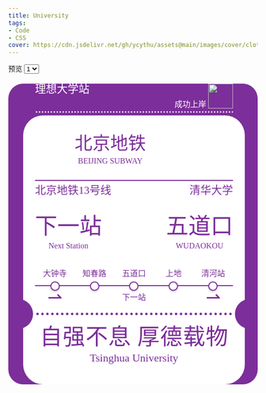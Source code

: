 ```yaml
---
title: University
tags: 
- Code
- CSS
cover: https://cdn.jsdelivr.net/gh/ycythu/assets@main/images/cover/clothes.jpg
---
```


<!--more-->
<style>
	html {
	--main-color: #7c2e9a;
	--my-font-size: 12px;
}
.background {
	background-color: var(--main-color);
	padding-left: calc(1.5*var(--my-font-size));
	padding-right: calc(1.5*var(--my-font-size));
	overflow: hidden;
	display: flex;
	align-items: end;
	border-radius: calc(1.5*var(--my-font-size));
	margin-top: calc(1*var(--my-font-size));
	line-height: 1.0;
}
.background p {
	margin: 0;
	font-family: FZYT;
	color: var(--main-color);
	text-align: center;
}
.container {
	margin: 0 auto calc(5*var(--my-font-size));
	width: fit-content;
}
@media (min-width: 320px) {
    html {
        --my-font-size: 12px;
    }
}
@media (min-width: 360px) {
    html {
        --my-font-size: 14px;
    }
}
@media (min-width: 480px) {
    html {
        --my-font-size: 16px;
    }
}
@media (min-width: 600px) {
    html {
        --my-font-size: 18px;
    }
    .background {
    	align-items: center;
    }
    .container {
		margin: 0 auto;
	}
}
@media (min-width: 800px) {
    html {
        --my-font-size: 20px;
    }
}
@media (min-width: 1440px) {
    html {
        --my-font-size: 24px;
    }
}
.card-box {
	background-color: #fff;
	padding: calc(1.2*var(--my-font-size));
	border-radius: calc(2*var(--my-font-size));
}
@font-face {
	font-family: FZYT;
	src: url("https://cdn.jsdelivr.net/gh/ycythu/assets@main/fonts/fangzheng/fangzhengyaoti.ttf")
}
.card-body {
	display: flex;
	flex-direction: column;
}
.card_head {
	padding: 0 calc(1.2*var(--my-font-size));
}
.bless {
	display: flex;
	justify-content: space-between;
}
.blessRight {
	display: flex;
	align-items: flex-end;
	column-gap: calc(0.2*var(--my-font-size));
}
.logo {
	display: flex;
	justify-content: space-between;
	align-items: center;
}
.name {
	display: flex;
	margin-top: calc(0.8*var(--my-font-size));
	border-top: 2px solid var(--main-color);
	justify-content: space-between;
}
.name p {
	margin-top: calc(0.4*var(--my-font-size));
}
.station {
	display: flex;
	justify-content: space-between;
	margin: calc(2*var(--my-font-size)) 0;
}
.station .size4 {
	text-align-last: center;
	margin-top: calc(0.4*var(--my-font-size));
}
.subwayLogo {
	display: flex;
	column-gap: calc(0.5*var(--my-font-size));
}
.subwayName {
	text-align: center;
	display: flex;
	flex-direction: column;
	justify-content: space-around;
}
.train {
	width: calc(2.5*var(--my-font-size));
}
.subwayLogoImgBox {
	display: flex;
	align-items: center;
	overflow: hidden;
	mask: url(https://cdn.jsdelivr.net/gh/ycythu/assets@main/images/university/beijing.svg) no-repeat;
    background: red;
    width: calc(3.5* var(--my-font-size));
    height: calc(3.5* var(--my-font-size));
    mask-size: 100% 100%;
}
/*.subwayLogoImg {
	width: calc(3.5*var(--my-font-size));
	filter: drop-shadow(var(--main-color) 0px 200px);
	transform: translateY(-200px);
}*/
.univLogoImgBox {
	display: flex;
	align-items: center;
	overflow: hidden;
	mask: url(https://cdn.jsdelivr.net/gh/ycythu/assets@main/images/university/Tsinghua.svg) no-repeat;
    background: red;
    width: calc(4.5* var(--my-font-size));
    height: calc(4.5* var(--my-font-size));
    mask-size: 100% 100%;
}
/*.univLogoImg {
	width: calc(4.5*var(--my-font-size));
	filter: drop-shadow(var(--main-color) 0px 200px);
	transform: translateY(-200px);
}*/
p.white {
	color: #fff;
}
.justified {
	text-align-last: justify;
}
.stationNames {
	display: flex;
	justify-content: space-evenly;
}
.subwayLine p {
	width: calc(4*var(--my-font-size));
}
.stations {
	position: relative;
	height: 12px;
	margin-top: calc(0.5*var(--my-font-size));
}
.line {
	position: absolute;
	top: 50%;
	left: 0;
	width: 100%;
	height: 2px;
	background-color: var(--main-color);
	transform: translateY(-50%);
}
.circles {
	position: absolute;
	top: 50%;
	left: 0;
	width: 100%;
	height: calc(0.75*var(--my-font-size));
	transform: translateY(-50%);
	display: flex;
	justify-content: space-evenly;
}
.circle {
	margin: 0 calc(1.5*var(--my-font-size));
	width: calc(0.75*var(--my-font-size));
	height: calc(0.75*var(--my-font-size));
	border-radius: 50%;
	border: 2px solid var(--main-color);
	background-color: #fff;
	box-shadow: 0 2px 4px rgba(0,0,0,0.2);
	transform: translateY(-1px);
}
.arrow {
	display: flex;
	justify-content: space-between;
}
.arrow .size4 {
	margin: calc(0.5*var(--my-font-size));
}
.dots {
	display: flex;
	justify-content: space-between;
	align-items: center;
	margin: calc(0.5*var(--my-font-size)) 0;
	height: 10px;
	background: url('data:image/svg+xml;utf8,<svg xmlns="http://www.w3.org/2000/svg" viewBox="0 0 10 10" width="10"><circle cx="5" cy="5" r="2.5" fill="%237c2e9a" /></svg>');
	background-repeat: repeat;
}
.smSots {
	margin: calc(0.2*var(--my-font-size)) 0;
	height: 6px;
	background: url('data:image/svg+xml;utf8,<svg xmlns="http://www.w3.org/2000/svg" viewBox="0 0 6 6" width="6"><circle cx="3" cy="3" r="1.5" fill="%23fff" /></svg>');
	background-repeat: repeat;
}
.dotCircle {
	width: calc(3*var(--my-font-size));
	height: calc(3*var(--my-font-size));
	border-radius: 50%;
	background-color: var(--main-color);
}
.dots div:first-child {
	transform: translateX(calc(-3.2*var(--my-font-size)));
}
.dots div:last-child {
	transform: translateX(calc(3.2*var(--my-font-size)));
}
.slogan {
	margin: calc(0.5*var(--my-font-size));
}
.slogan p.size3 {
    margin: calc(0.4*var(--my-font-size));
}
.size1 {
	font-size: calc(2.25*var(--my-font-size));
}
.size2 {
	font-size: calc(1.8*var(--my-font-size));
}
.size3 {
	font-size: calc(1.1*var(--my-font-size));
}
.size4 {
	font-size: calc(0.8*var(--my-font-size));
}
</style>
<body>
	<p>
		<a class="button button--outline-info button--rounded" onclick="fullScreen()">预览</a>
		<select>
    		<option value="1">1</option>
    		<option value="2">2</option>
    		<option value="3">3</option>
    		<option value="4">4</option>
		</select>
	</p>
	<div class="background">
		<div class="container">
			<div class="card_head">
				<div class="bless">
					<div class="blessLeft">
						<p class="white size3">理想大学站</p>
					</div>
					<div class="blessRight">
						<p class="white size4">成功上岸</p>
						<img class="train" src="https://cdn.jsdelivr.net/gh/ycythu/assets@main/images/university/train.svg">
					</div>
				</div>
				<div class="smSots"></div>
			</div>
			<div class="card-box">
				<div class="card-body">
					<div class="logo">
						<div class="subwayLogo">
							<div class="subwayLogoImgBox">
								<!--<img class="subwayLogoImg" src="https://cdn.jsdelivr.net/gh/ycythu/assets@main/images/university/beijing.svg">-->
							</div>
							<div class="subwayName">
								<p class="justified size2">北京地铁</p>
								<p class="size4">BEIJING SUBWAY</p>
							</div>
						</div>
						<div class="univLogoImgBox">
							<!--<img class="univLogoImg" src="https://cdn.jsdelivr.net/gh/ycythu/assets@main/images/university/Tsinghua.svg">-->
						</div>
					</div>
					<div class="name">
						<p class="justified size3">北京地铁13号线</p>
						<p class="justified size3">清华大学</p>
					</div>
					<div class="station">
						<div class="nextStation">
							<p class="justified size1">下一站</p>
							<p class="justified size4">Next Station</p>
						</div>
						<div class="stationName">
							<p class="justified size1">五道口</p>
							<p class="justified size4">WUDAOKOU</p>
						</div>
					</div>
					<div class="subwayLine">
						<div class="stationNames">
							<p class="size4">大钟寺</p>
							<p class="size4">知春路</p>
							<p class="size4">五道口</p>
							<p class="size4">上地</p>
							<p class="size4">清河站</p>
						</div>
						<div class="stations">
							<div class="line"></div>
							<div class="circles">
								<div class="circle"></div>
								<div class="circle"></div>
								<div class="circle"></div>
								<div class="circle"></div>
								<div class="circle"></div>
							</div>
						</div>
						<div class="arrow">
							<p class="size2">⇀</p>
							<p class="size4">下一站</p>
							<p class="size2">⇀</p>
						</div>
					</div>
					<div class="dots">
						<div class="dotCircle"></div>
						<div class="dotCircle"></div>
					</div>
					<div class="slogan">
						<p class="justified size1">自强不息 厚德载物</p>
						<p class="size3">Tsinghua University</p>
					</div>
				</div>
			</div>
		</div>
	</div>
</body>
<script>
	const bg = document.getElementsByClassName("background")[0];
	bg.style.height = `${document.documentElement.clientHeight}px`;
	window.onresize = function () {
		bg.style.height = `${document.documentElement.clientHeight}px`;
	}
	function fullScreen() {
		if (bg.requestFullscreen) {
            bg.requestFullscreen();
        } else if (bg.mozRequestFullScreen) {
            bg.mozRequestFullScreen();
        } else if (bg.webkitRequestFullscreen) {
            bg.webkitRequestFullscreen();
        } else if (bg.msRequestFullscreen) {
            bg.msRequestFullscreen();
        }
	}
</script>